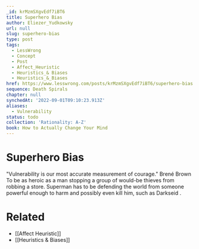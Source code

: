 ```yaml
---
_id: krMzmSXgvEdf7iBT6
title: Superhero Bias
author: Eliezer_Yudkowsky
url: null
slug: superhero-bias
type: post
tags:
  - LessWrong
  - Concept
  - Post
  - Affect_Heuristic
  - Heuristics_& Biases
  - Heuristics_&_Biases
href: https://www.lesswrong.com/posts/krMzmSXgvEdf7iBT6/superhero-bias
sequence: Death Spirals
chapter: null
synchedAt: '2022-09-01T09:10:23.913Z'
aliases:
  - Vulnerability
status: todo
collection: 'Rationality: A-Z'
book: How to Actually Change Your Mind
---
```


# Superhero Bias

"Vulnerability is our most accurate measurement of courage." Brené Brown To be as heroic as a man stopping a group of would-be thieves from robbing a store. Superman has to be defending the world from someone powerful enough to harm and possibly even kill him, such as Darkseid .


# Related

- [[Affect Heuristic]]
- [[Heuristics & Biases]]